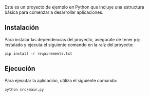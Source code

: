 Este es un proyecto de ejemplo en Python que incluye una estructura básica para comenzar a desarrollar aplicaciones.

## Instalación

Para instalar las dependencias del proyecto, asegúrate de tener `pip` instalado y ejecuta el siguiente comando en la raíz del proyecto:

```
pip install -r requirements.txt
```

## Ejecución

Para ejecutar la aplicación, utiliza el siguiente comando:

```
python src/main.py
```
